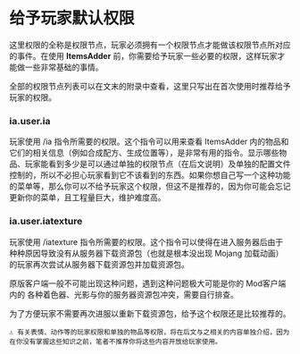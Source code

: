 # 给予玩家默认权限
这里权限的全称是权限节点，玩家必须拥有一个权限节点才能做该权限节点所对应的事件。在使用 **ItemsAdder** 前，你需要给予玩家一些必要的权限，这样玩家才能做一些非常基础的事情。

全部的权限节点列表可以在文末的附录中查看，这里只写出在首次使用时推荐给予玩家的权限。
### ia.user.ia

玩家使用 /ia  指令所需要的权限。这个指令可以用来查看 ItemsAdder 内的物品和它们的相关信息（例如合成配方、生成位置等），是非常有用的指令。显示哪些物品、玩家能看到多少是可以通过单独的权限节点（在后文说明）及单独的配置文件控制的，所以不必担心玩家看到它不该看到的东西。如果你想自己写一个这种功能的菜单等，那么你可以不给予玩家这个权限，但这不是推荐的，因为你可能会忘记更新你的菜单，且工程量巨大，维护难度高。

### ia.user.iatexture

玩家使用 /iatexture 指令所需要的权限。这个指令可以使得在进入服务器后由于种种原因导致没有从服务器下载资源包（也就是根本没出现 Mojang 加载动画）的玩家再次尝试从服务器下载资源包并加载资源包。

原版客户端一般不可能出现这种问题，遇到这种问题极大可能是你的 Mod客户端内的 各种着色器、光影与你的服务器资源包冲突，需要自行排查。

为了方便玩家不需要再次进服以重新下载资源包，给予这个权限还是比较推荐的。

	⚠️ 有关表情、动作等的玩家权限和单独的物品等权限，将在后文与之相关的内容单独介绍，因为在你没有掌握这些知识之前，笔者不推荐你将这些内容开放给玩家使用。

